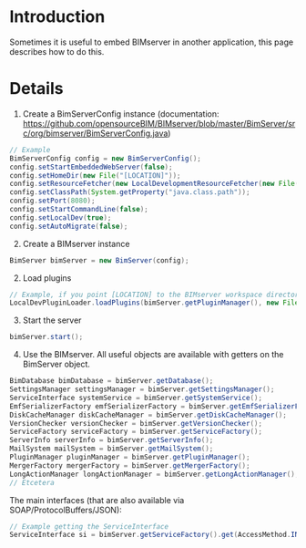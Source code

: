 # Introduction

Sometimes it is useful to embed BIMserver in another application, this page describes how to do this.

# Details

1. Create a BimServerConfig instance (documentation: https://github.com/opensourceBIM/BIMserver/blob/master/BimServer/src/org/bimserver/BimServerConfig.java)
```java
// Example
BimServerConfig config = new BimServerConfig();
config.setStartEmbeddedWebServer(false);
config.setHomeDir(new File("[LOCATION]"));
config.setResourceFetcher(new LocalDevelopmentResourceFetcher(new File("[LOCATION]")));
config.setClassPath(System.getProperty("java.class.path"));
config.setPort(8080);
config.setStartCommandLine(false);
config.setLocalDev(true);
config.setAutoMigrate(false);
```
2. Create a BIMserver instance
```java
BimServer bimServer = new BimServer(config);
```

2. Load plugins
```java
// Example, if you point [LOCATION] to the BIMserver workspace directory, all plugins delivered with BIMserver will be loaded
LocalDevPluginLoader.loadPlugins(bimServer.getPluginManager(), new File[]{new File("[LOCATION]")});
```

3. Start the server
```java
bimServer.start();
```

4. Use the BIMserver. All useful objects are available with getters on the BimServer object.
```java
BimDatabase bimDatabase = bimServer.getDatabase();
SettingsManager settingsManager = bimServer.getSettingsManager();
ServiceInterface systemService = bimServer.getSystemService();
EmfSerializerFactory emfSerializerFactory = bimServer.getEmfSerializerFactory();
DiskCacheManager diskCacheManager = bimServer.getDiskCacheManager();
VersionChecker versionChecker = bimServer.getVersionChecker();
ServiceFactory serviceFactory = bimServer.getServiceFactory();
ServerInfo serverInfo = bimServer.getServerInfo();
MailSystem mailSystem = bimServer.getMailSystem();
PluginManager pluginManager = bimServer.getPluginManager();
MergerFactory mergerFactory = bimServer.getMergerFactory();
LongActionManager longActionManager = bimServer.getLongActionManager();
// Etcetera
```

The main interfaces (that are also available via SOAP/ProtocolBuffers/JSON):
```java
// Example getting the ServiceInterface
ServiceInterface si = bimServer.getServiceFactory().get(AccessMethod.INTERNAL).getServiceInterface();
```